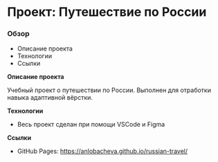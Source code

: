 # Проект: Путешествие по России

### Обзор
* Описание проекта
* Технологии
* Ссылки

**Описание проекта**

Учебный проект о путешествии по России. Выполнен для отработки навыка адаптивной вёрстки.

**Технологии**

* Весь проект сделан при помощи VSCode и Figma

**Ссылки**

* GitHub Pages: https://anlobacheva.github.io/russian-travel/
